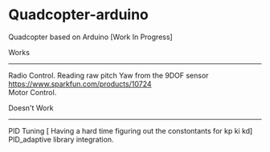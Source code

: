 Quadcopter-arduino
==================

Quadcopter based on Arduino [Work In Progress]

Works
________

Radio Control.
Reading raw pitch Yaw from the 9DOF sensor https://www.sparkfun.com/products/10724 <br />
Motor Control.  <br>


Doesn't Work
__________

PID Tuning [ Having a hard time figuring out the constontants for kp ki kd]  <br />
PID_adaptive library integration.












